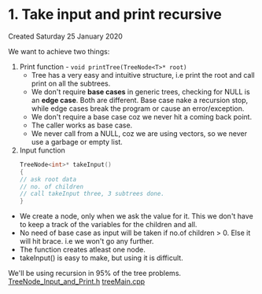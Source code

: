 # 1. Take input and print recursive
Created Saturday 25 January 2020

We want to achieve two things:
1. Print function - `void printTree(TreeNode<T>* root)`
	* Tree has a very easy and intuitive structure, i.e print the root and call print on all the subtrees.
	* We don't require **base cases** in generic trees, checking for NULL is an **edge case**. Both are different. Base case nake a recursion stop, while edge cases break the program or cause an error/exception.
	* We don't require a base case coz we never hit a coming back point.
	* The caller works as base case. 
	* We never call from a NULL, coz we are using vectors, so we never use a garbage or empty list.
2. Input function
	```cpp
	TreeNode<int>* takeInput()
	{
	// ask root data
	// no. of children
	// call takeInput three, 3 subtrees done.
	}
	```
* We create a node, only when we ask the value for it. This we don't have to keep a track of the variables for the children and all.
* No need of base case as input will be taken if no.of children > 0. Else it will hit brace. i.e we won't go any further.
* The function creates atleast one node.
* takeInput() is easy to make, but using it is difficult.


We'll be using recursion in 95% of the tree problems. 
[TreeNode_Input_and_Print.h](1._Take_input_and_print_recursive/TreeNode_Input_and_Print.h)
[treeMain.cpp](1._Take_input_and_print_recursive/treeMain.cpp)